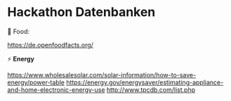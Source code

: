# Hackathon Datenbanken

:beer: Food:

https://de.openfoodfacts.org/

:zap: **Energy**

https://www.wholesalesolar.com/solar-information/how-to-save-energy/power-table
https://energy.gov/energysaver/estimating-appliance-and-home-electronic-energy-use
http://www.tpcdb.com/list.php
